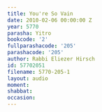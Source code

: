 ```yaml
---
title: You're So Vain
date: 2010-02-06 00:00:00 Z
year: 5770
parasha: Yitro
bookcode: '2'
fullparashacode: '205'
parashacode: '205'
author: Rabbi Eliezer Hirsch
id: 57702051
filename: 5770-205-1
layout: audio
moment: 
shabbat: 
occasion: 
---
```


